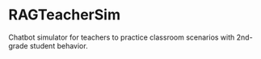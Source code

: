 # RAGTeacherSim

Chatbot simulator for teachers to practice classroom scenarios with 2nd-grade student behavior.